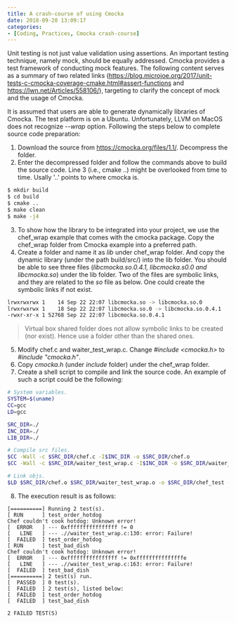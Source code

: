 ```yaml
---
title: A crash-course of using Cmocka
date: 2018-09-20 13:09:17
categories:
- [Coding, Practices, Cmocka crash-course]
---
```


Unit testing is not just value validation using assertions. An important testing technique, namely mock, should be equally addressed. Cmocka provides a test framework of conducting mock features. The following content serves as a summary of two related links (https://blog.microjoe.org/2017/unit-tests-c-cmocka-coverage-cmake.html#assert-functions and https://lwn.net/Articles/558106/), targeting to clarify the concept of mock and the usage of Cmocka.

It is assumed that users are able to generate dynamically libraries of Cmocka. The test platform is on a Ubuntu. Unfortunately, LLVM on MacOS does not recognize *--wrap* option. Following the steps below to complete source code preparation:

1. Download the source from https://cmocka.org/files/1.1/. Decompress the folder.
2. Enter the decompressed folder and follow the commands above to build the source code. Line 3 (i.e., cmake ..) might be overlooked from time to time. Usally '..' points to where cmocka is.

```bash
$ mkdir build
$ cd build
$ cmake ..
$ make clean
$ make -j4
```

3. To show how the library to be integrated into your project, we use the chef_wrap example that comes with the cmocka package. Copy the chef_wrap folder from Cmocka example into a preferred path.
4. Create a folder and name it as *lib* under chef_wrap folder. And copy the dynamic library (under the path build/src/) into the lib folder. You should be able to see three files (*libcmocka.so.0.4.1, libcmocka.s0.0 and libcmocka.so*) under the lib folder. Two of the files are symbolic links, and they are related to the *so* file as below. One could create the symbolic links if not exist.

```bash
lrwxrwxrwx 1    14 Sep 22 22:07 libcmocka.so -> libcmocka.so.0
lrwxrwxrwx 1    18 Sep 22 22:07 libcmocka.so.0 -> libcmocka.so.0.4.1
-rwxr-xr-x 1 52768 Sep 22 22:07 libcmocka.so.0.4.1
```

> Virtual box shared folder does not allow symbolic links to be created (nor exist). Hence use a folder other than the shared ones.

5. Modify chef.c and waiter_test_wrap.c. Change *#include <cmocka.h>* to *#include "cmocka.h"*.
6. Copy *cmocka.h* (under *include* folder) under the chef_wrap folder.
7. Create a shell script to compile and link the source code. An example of such a script could be the following:

```bash
# System variables.
SYSTEM=$(uname)
CC=gcc
LD=gcc

SRC_DIR=./
INC_DIR=./
LIB_DIR=./

# Compile src files.
$CC -Wall -c $SRC_DIR/chef.c -I$INC_DIR -o $SRC_DIR/chef.o
$CC -Wall -c $SRC_DIR/waiter_test_wrap.c -I$INC_DIR -o $SRC_DIR/waiter_test_wrap.o

# Link objs.
$LD $SRC_DIR/chef.o $SRC_DIR/waiter_test_wrap.o -o $SRC_DIR/chef_test -L./$LIB_DIR -lcmocka -Wl,-rpath=./$LIB_DIR
```

8. The execution result is as follows:

```log
[==========] Running 2 test(s).
[ RUN      ] test_order_hotdog
Chef couldn't cook hotdog: Unknown error!
[  ERROR   ] --- 0xffffffffffffffff != 0
[   LINE   ] --- .//waiter_test_wrap.c:130: error: Failure!
[  FAILED  ] test_order_hotdog
[ RUN      ] test_bad_dish
Chef couldn't cook hotdog: Unknown error!
[  ERROR   ] --- 0xffffffffffffffff != 0xfffffffffffffffe
[   LINE   ] --- .//waiter_test_wrap.c:163: error: Failure!
[  FAILED  ] test_bad_dish
[==========] 2 test(s) run.
[  PASSED  ] 0 test(s).
[  FAILED  ] 2 test(s), listed below:
[  FAILED  ] test_order_hotdog
[  FAILED  ] test_bad_dish

2 FAILED TEST(S)
```
